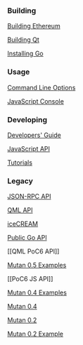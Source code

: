 ### Building 

[Building Ethereum](https://github.com/ethereum/go-ethereum/wiki/Building-Ethereum)

[Building Qt](https://github.com/ethereum/go-ethereum/wiki/Building-Qt)

[Installing Go](https://github.com/ethereum/go-ethereum/wiki/Installing-Go)

### Usage

[Command Line Options](https://github.com/ethereum/go-ethereum/wiki/Command-Line-Options)

[JavaScript Console](https://github.com/ethereum/go-ethereum/wiki/JavaScript-Console)

### Developing

[Developers' Guide](https://github.com/ethereum/go-ethereum/wiki/Developers%27-Guide)

[JavaScript API](https://github.com/ethereum/wiki/wiki/JavaScript-API)

[Tutorials](https://github.com/ethereum/go-ethereum/wiki/Tutorials)


### Legacy

[JSON-RPC API](https://github.com/ethereum/wiki/wiki/JSON-RPC)

[QML API](https://github.com/ethereum/go-ethereum/wiki/QML-PoC6-API)

[iceCREAM](https://github.com/ethereum/go-ethereum/wiki/iceCREAM-(debugger))

[Public Go API](https://github.com/ethereum/go-ethereum/wiki/PoC-5-Public-Go-API)

[[QML PoC6 API]]

[Mutan 0.5 Examples](https://github.com/ethereum/go-ethereum/wiki/Mutan-0.5-Examples)

[[PoC6 JS API]]

[Mutan 0.4 Examples](https://github.com/ethereum/go-ethereum/wiki/Mutan-0.4-Examples)

[Mutan 0.4](https://github.com/ethereum/go-ethereum/wiki/Mutan-0.4)

[Mutan 0.2](https://github.com/ethereum/go-ethereum/wiki/Mutan-0.2)

[Mutan 0.2 Example](https://github.com/ethereum/go-ethereum/wiki/Mutan-0.2-Example)